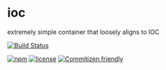 # ioc

extremely simple container that loosely aligns to IOC

[![Build Status](https://img.shields.io/travis/travi/ioc.svg?style=flat)](https://travis-ci.org/travi/ioc)

[![npm](https://img.shields.io/npm/v/@travi/ioc.svg?maxAge=2592000)](https://www.npmjs.com/package/@travi/ioc)
[![license](https://img.shields.io/github/license/travi/ioc.svg)](LICENSE)
[![Commitizen friendly](https://img.shields.io/badge/commitizen-friendly-brightgreen.svg)](http://commitizen.github.io/cz-cli/)
